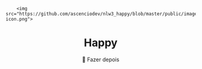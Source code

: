         <img src="https://github.com/ascenciodev/nlw3_happy/blob/master/public/images/logo-icon.png">
        
<h1 align="center">
    Happy
</h1>
<p align="center">🚀 Fazer depois</p>
